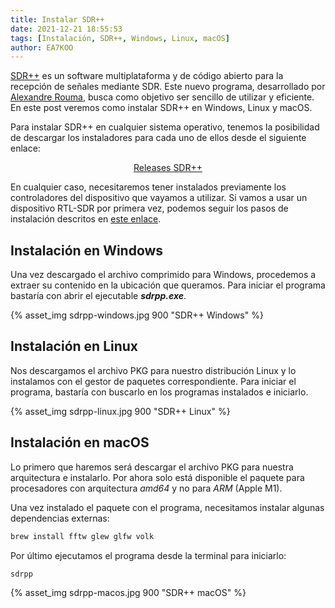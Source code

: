 ```yaml
---
title: Instalar SDR++
date: 2021-12-21 18:55:53
tags: [Instalación, SDR++, Windows, Linux, macOS]
author: EA7KOO
---
```


[SDR++](https://www.sdrpp.org/) es un software multiplataforma y de código abierto para la recepción de señales mediante SDR. Este nuevo programa, desarrollado por [Alexandre Rouma](https://twitter.com/ryzerth), busca como objetivo ser sencillo de utilizar y eficiente.
En este post veremos como instalar SDR++ en Windows, Linux y macOS.

<!-- more -->

Para instalar SDR++ en cualquier sistema operativo, tenemos la posibilidad de descargar los instaladores para cada uno de ellos desde el siguiente enlace:

[<center>Releases SDR++</center>](https://github.com/AlexandreRouma/SDRPlusPlus/releases/latest)

En cualquier caso, necesitaremos tener instalados previamente los controladores del dispositivo que vayamos a utilizar. Si vamos a usar un dispositivo RTL-SDR por primera vez, podemos seguir los pasos de instalación descritos en [este enlace](/primeros-pasos/#Instalacion-del-dispositivo).


## Instalación en Windows

Una vez descargado el archivo comprimido para Windows, procedemos a extraer su contenido en la ubicación que queramos. Para iniciar el programa bastaría con abrir el ejecutable **_sdrpp.exe_**.

{% asset_img sdrpp-windows.jpg 900 "SDR++ Windows" %}

## Instalación en Linux

Nos descargamos el archivo PKG para nuestro distribución Linux y lo instalamos con el gestor de paquetes correspondiente.
Para iniciar el programa, bastaría con buscarlo en los programas instalados e iniciarlo.

{% asset_img sdrpp-linux.jpg 900 "SDR++ Linux" %}

## Instalación en macOS

Lo primero que haremos será descargar el archivo PKG para nuestra arquitectura e instalarlo. Por ahora solo está disponible el paquete para procesadores con arquitectura _amd64_ y no para _ARM_ (Apple M1).

Una vez instalado el paquete con el programa, necesitamos instalar algunas dependencias externas:

```bash
brew install fftw glew glfw volk
```

Por último ejecutamos el programa desde la terminal para iniciarlo:

```bash
sdrpp
```

{% asset_img sdrpp-macos.jpg 900 "SDR++ macOS" %}
